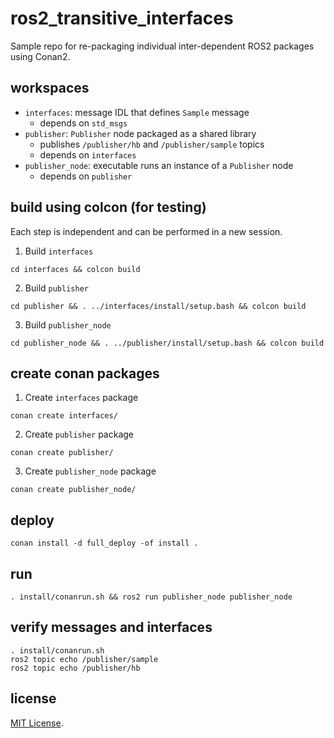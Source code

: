 # ros2_transitive_interfaces

Sample repo for re-packaging individual inter-dependent ROS2 packages using Conan2.

## workspaces

* `interfaces`: message IDL that defines `Sample` message
  * depends on `std_msgs`
* `publisher`: `Publisher` node packaged as a shared library
  * publishes `/publisher/hb` and `/publisher/sample` topics
  * depends on `interfaces`
* `publisher_node`: executable runs an instance of a `Publisher` node
  * depends on `publisher`

## build using colcon (for testing)

Each step is independent and can be performed in a new session.

1. Build `interfaces`
```
cd interfaces && colcon build
```

2. Build `publisher`
```
cd publisher && . ../interfaces/install/setup.bash && colcon build
```

3. Build `publisher_node`
```
cd publisher_node && . ../publisher/install/setup.bash && colcon build
```

## create conan packages

1. Create `interfaces` package
```
conan create interfaces/
```

2. Create `publisher` package
```
conan create publisher/
```

3. Create `publisher_node` package
```
conan create publisher_node/
```

## deploy
```
conan install -d full_deploy -of install .
```

## run
```
. install/conanrun.sh && ros2 run publisher_node publisher_node
```

## verify messages and interfaces
```
. install/conanrun.sh
ros2 topic echo /publisher/sample
ros2 topic echo /publisher/hb
```

## license

[MIT License](LICENSE).